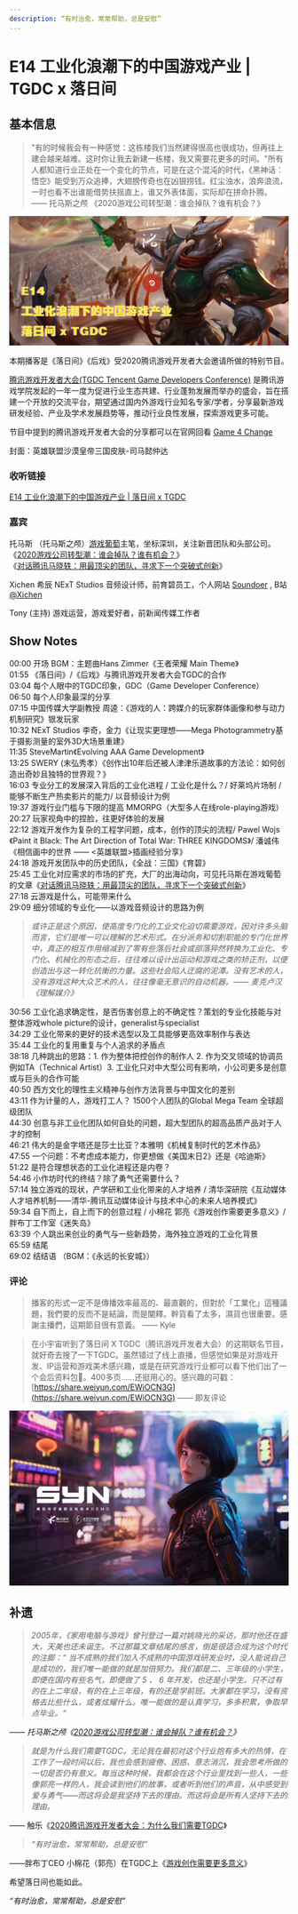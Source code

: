 ```yaml
---
description: “有时治愈，常常帮助，总是安慰”
---
```


# E14 工业化浪潮下的中国游戏产业 \| TGDC x 落日间

## 基本信息

> "有的时候我会有一种感觉：这栋楼我们当然建得很高也很成功，但再往上建会越来越难。这时你让我去新建一栋楼，我又需要花更多的时间。"所有人都知道行业正处在一个变化的节点，可是在这个混沌的时代，《黑神话：悟空》能受到万众追捧，大翅膀传奇也在凶狠捞钱。红尘浊水，浪奔浪流，一时也看不出谁能借势扶摇直上，谁又外表体面，实际却在拼命扑腾。  
>  —— 托马斯之颅 《2020游戏公司转型潮：谁会掉队？谁有机会？》

![](../.gitbook/assets/e14.png)

本期播客是《落日间》《后戏》受2020腾讯游戏开发者大会邀请所做的特别节目。

[腾讯游戏开发者大会\(TGDC Tencent Game Developers Conference\)](https://gameinstitute.qq.com/tgdc/2020/?ADTAG=yxwm) 是腾讯游戏学院发起的一年一度为促进行业生态共建、行业蓬勃发展而举办的盛会，旨在搭建一个开放的交流平台，期望通过国内外游戏行业知名专家/学者，分享最新游戏研发经验、产业及学术发展趋势等，推动行业良性发展，探索游戏更多可能。

节目中提到的腾讯游戏开发者大会的分享都可以在官网回看 [Game 4 Change](https://gameinstitute.qq.com/tgdc/2020/)

封面：英雄联盟沙漠皇帝三国皮肤-司马懿仲达

### 收听链接

[E14 工业化浪潮下的中国游戏产业 \| 落日间 x TGDC](https://www.xiaoyuzhoufm.com/episode/5fd9fad0dee9c1e16ddea704?s=eyJ1IjogIjVlYmNkNzkwMjFhYzg1ODA0MTJiNzcxMCJ9)

### 嘉宾

托马斯 （托马斯之颅）[游戏葡萄](http://youxiputao.com/)主笔，坐标深圳，关注新晋团队和头部公司。  
《[2020游戏公司转型潮：谁会掉队？谁有机会？](https://mp.weixin.qq.com/s?__biz=MjM5OTc2ODUxMw==&mid=2649791643&idx=1&sn=e91b568ceabc3fade6f939ffe154e869&chksm=bf3244358845cd238a6b08a6a61efed28656bc5d0539e48b916341928f81626a12c7311368d5&mpshare=1&scene=1&srcid=1203xo3FYKg2zuM0COxZsHBz&sharer_sharetime=1607058846384&sharer_shareid=8e2873ed66791d114792734402de17f7&key=de6f95248d27ca5e044afd1debcf094dba5aa0d60103d28c021ab1207b7be2588241253295dc465de1fd0b735ae285c97f9cf5bc0e787d6ce27e301307f63ebeb2f4ed3da19dc49dff2e3563b25af3f7a8da2649eabd1a6c008c5b200403651263bcf48c7ab8ccfd338f8bff1c8b880ad0534b3c2f40388e67e373f679c4bc47&ascene=1&uin=MjI1MDgwODAwMA%3D%3D&devicetype=Windows+10+x64&version=6300002f&lang=zh_CN&exportkey=AaM4cElDcBUOwk1CP1%2FWHGc%3D&pass_ticket=n%2FF15u1nOZrSoRckScyWpCEK7gq%2FrENJlCK9b8E8X3Pfho9BYo6ykU4CFMrKmngU&wx_header=0)》  
《[对话腾讯马晓轶：用最顶尖的团队，寻求下一个突破式创新](https://mp.weixin.qq.com/s?__biz=MjM5OTc2ODUxMw==&mid=2649777940&idx=1&sn=904643d6b28ae2e41b71a74c9d1ae0d8&chksm=bf32bfba884536acf39683d161e64d3f006d7878bf4c13a949e0d724951cb89b67fc4a79fbfd&mpshare=1&scene=1&srcid=&sharer_sharetime=1593441941896&sharer_sh)》

Xichen 希辰 NExT Studios 音频设计师，前育碧员工，个人网站 [Soundoer](https://soundoer.com/) , B站 [@Xichen](https://space.bilibili.com/157914767)

Tony \(主持\) 游戏运营，游戏爱好者，前新闻传媒工作者

## Show Notes

00:00 开场 BGM：主题曲Hans Zimmer《王者荣耀 Main Theme》   
01:55 《落日间》/《后戏》与腾讯游戏开发者大会TGDC的合作   
03:04 每个人眼中的TGDC印象，GDC（Game Developer Conference）   
06:50 每个人印象最深的分享   
07:15 中国传媒大学副教授 周逵：《游戏的人：跨媒介的玩家群体画像和参与动力机制研究》银发玩家   
10:32 NExT Studios 李奇，金力《让现实更理想——Mega Photogrammetry基于摄影测量的室外3D大场景重建》   
11:35 SteveMartin《Evolving AAA Game Development》   
13:25 SWERY \(末弘秀孝）《创作出10年后还被人津津乐道故事的方法论：如何创造出奇妙且独特的世界观？》   
16:03 专业分工的发展深入背后的工业化进程 / 工业化是什么？/ 好莱坞片场制 / 能够不断生产热卖影片的能力/ 以音频设计为例   
19:37 游戏行业门槛与下限的提高 MMORPG（大型多人在线role-playing游戏）   
20:27 玩家视角中的捏脸，往更好体验的发展   
22:12 游戏开发作为复杂的工程学问题，成本，创作的顶尖的流程/ Pawel Wojs《Paint it Black: The Art Direction of Total War: THREE KINGDOMS》/ 潘诚伟《相信画中的世界 —— &lt;英雄联盟&gt;插画经验分享》   
24:18 游戏开发团队中的历史团队，《全战：三国》《育碧》   
25:45 工业化对应需求的市场的扩充，大厂的出海动向，可见托马斯在游戏葡萄的文章《[对话腾讯马晓轶：用最顶尖的团队，寻求下一个突破式创新](https://mp.weixin.qq.com/s?__biz=MjM5OTc2ODUxMw==&mid=2649777940&idx=1&sn=904643d6b28ae2e41b71a74c9d1ae0d8&chksm=bf32bfba884536acf39683d161e64d3f006d7878bf4c13a949e0d724951cb89b67fc4a79fbfd&mpshare=1&scene=1&srcid=&sharer_sharetime=1593441941896&sharer_sh)》   
27:18 云游戏是什么，可能带来什么   
29:09 细分领域的专业化——以游戏音频设计的思路为例

> _或许正是这个原因，使高度专门化的工业文化迫切需要游戏，因对许多头脑而言，它们是唯一可以理解的艺术形式。在分派务和切割职能的专门化世界中，真正的相互作用缩减到了零有些落后社会或部落猝然转换为工业化、专门化、机械化的形态之后，往往难以设计出运动和游戏之类的矫正剂，以便创造出与这一转化抗衡的力量。这些社会陷人迂腐的泥潭。没有艺术的人，没有游戏这种大众艺术的人，往往像毫无意识的自动机器。—— 麦克卢汉《理解媒介》_

30:56 工业化追求确定性，是否伤害创意上的不确定性？策划的专业化技能与对整体游戏whole picture的设计，generalist与specialist   
34:29 工业化带来的更好的技术选型以及工具能够更高效率制作与表达  
35:44 工业化的复用重复与个人追求的矛盾点   
38:18 几种跳出的思路：1. 作为整体把控创作的制作人 2. 作为交叉领域的协调员例如TA（Technical Artist）3. 工业化只对中大型公司有影响，小公司更多是创意或与巨头的合作可能   
40:50 西方文化的理性主义精神与创作方法背景与中国文化的差别   
43:11 作为计量的人，游戏打工人？ 1500个人团队的Global Mega Team 全球超级团队   
44:30 创意与非工业化团队如何自处的问题，超大型团队的超高品质产品对于人才的控制  
46:21 伟大的是金字塔还是莎士比亚？本雅明《机械复制时代的艺术作品》   
47:55 一个问题：不考虑成本能力，你更想做《美国末日2》还是《哈迪斯》   
51:22 是符合理想状态的工业化进程还是内卷？   
54:46 小作坊时代的终结？除了勇气还需要什么？   
57:14 独立游戏的现状，产学研和工业化带来的人才培养 / 清华深研院《互动媒体人才培养机制——清华-腾讯互动媒体设计与技术中心的未来人培养模式》   
59:34 自下而上，自上而下的创意过程 / 小棉花 郭亮《游戏创作需要更多意义》/ 胖布丁工作室《迷失岛》   
63:39 个人跳出来创业的勇气与一些新趋势，海外独立游戏的工业化背景   
65:59 结尾   
69:02 结结语 （BGM：《永远的长安城》）

### 评论

> 播客的形式一定‎不是傳播‎效率最高的、最直觀的，但對於‎「工業化」這種議題，我們‎要的反而不是結論‎，而是‎闡釋‎。幹貨看了太多，濕貨也很重要。感謝主播們，這期節目很有意義。 —— Kyle

> 在小宇宙听到了落日间 X TGDC（腾讯游戏开发者大会）的这期联名节目，就好奇去搜了一下TGDC。虽然错过了线上直播，但感觉如果是对游戏开发、IP运营和游戏美术感兴趣，或是在研究游戏行业都可以看下他们出了一个会后资料包👀。400多页......还挺用心的。感兴趣的可戳：[https://share.weiyun.com/EWiOCN3G](https://share.weiyun.com/EWiOCN3G) —— 即友评论

![&#x5149;&#x5B50;&#x5DE5;&#x4F5C;&#x5BA4;&#x516C;&#x5E03;&#x7684;&#x6280;&#x672F;Demo&#xFF1A;&#x4EE3;&#x53F7;Sync](../.gitbook/assets/syn.jpeg)

## 补遗

> _2005年，《家用电脑与游戏》曾刊登过一篇对姚晓光的采访，那时他还在盛大，天美也还未诞生。不过那篇文章结尾的感言，倒是很适合成为这个时代的注脚：“ 当不成熟的我们加入不成熟的中国游戏研发业时，没人能说自己是成功的，我们唯一能做的就是加倍努力。我们都是二、三年级的小学生，即便在国内有些名气，即便做了 5 、 6 年开发，也还是小学生。只不过有的在上二年级，有的在上三年级，有的还是学前班。大家都在学习，没有资格去比些什么，或者炫耀什么。唯一能做的是认真学习，多多积累，争取早点毕业。“_

_—— 托马斯之颅《_[_2020游戏公司转型潮：谁会掉队？谁有机会？_](https://mp.weixin.qq.com/s?__biz=MjM5OTc2ODUxMw==&mid=2649791643&idx=1&sn=e91b568ceabc3fade6f939ffe154e869&chksm=bf3244358845cd238a6b08a6a61efed28656bc5d0539e48b916341928f81626a12c7311368d5&mpshare=1&scene=1&srcid=1203xo3FYKg2zuM0COxZsHBz&sharer_sharetime=1607058846384&sharer_shareid=8e2873ed66791d114792734402de17f7&key=de6f95248d27ca5e044afd1debcf094dba5aa0d60103d28c021ab1207b7be2588241253295dc465de1fd0b735ae285c97f9cf5bc0e787d6ce27e301307f63ebeb2f4ed3da19dc49dff2e3563b25af3f7a8da2649eabd1a6c008c5b200403651263bcf48c7ab8ccfd338f8bff1c8b880ad0534b3c2f40388e67e373f679c4bc47&ascene=1&uin=MjI1MDgwODAwMA%3D%3D&devicetype=Windows+10+x64&version=6300002f&lang=zh_CN&exportkey=AaM4cElDcBUOwk1CP1%2FWHGc%3D&pass_ticket=n%2FF15u1nOZrSoRckScyWpCEK7gq%2FrENJlCK9b8E8X3Pfho9BYo6ykU4CFMrKmngU&wx_header=0)_》_

> _就是为什么我们需要TGDC。无论我在最初对这个行业抱有多大的热情，在工作了一段时间以后，我也会感到疲倦、困惑、意志消沉，我会思考所做的一切是否仍有意义。每当这种时候，我都会在这个行业里找到一些人，一些像郭亮一样的人，我会读到他们的故事，或者听到他们的声音，从中感受到爱与勇气——而这将会是我坚持下去的理由。而这将会是所有人坚持下去的理由。_

—— 触乐《[2020腾讯游戏开发者大会：为什么我们需要TGDC](https://mp.weixin.qq.com/s/rb95mhR0jSBfIBhww5674w)》

> _“有时治愈，常常帮助，总是安慰”_

——胖布丁CEO 小棉花（郭亮）在TGDC上《[游戏创作需要更多意义](https://mp.weixin.qq.com/s/9lwNZdMxcraTSYEi8sX8Mw)》



希望落日间也能如此。

_“有时治愈，常常帮助，总是安慰”_



